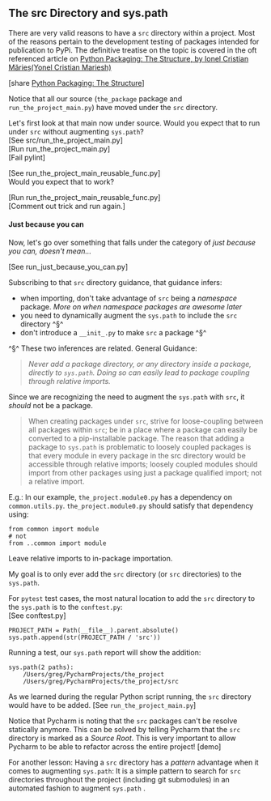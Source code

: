 ## The src Directory and sys.path

There are very valid reasons to have a `src` directory within a project.
Most of the reasons pertain to the development testing of packages
intended for publication to PyPi. The definitive treatise on the topic
is covered in the oft referenced article on
[Python Packaging: The Structure, by Ionel Cristian Mărieș(Yonel Cristian Mariesh)](https://blog.ionelmc.ro/2014/05/25/python-packaging/#the-structure)

\[share
[Python Packaging: The Structure](https://blog.ionelmc.ro/2014/05/25/python-packaging/#the-structure)]

Notice that all our source (`the_package` package and
`run_the_project_main.py`) have moved under the `src` directory.

Let's first look at that main now under source. Would you expect that to
run under `src` without augmenting `sys.path`?  
\[See src/run_the_project_main.py]  
\[Run run_the_project_main.py]  
\[Fail pylint]

\[See run_the_project_main_reusable_func.py]  
Would you expect that to work?

\[Run run_the_project_main_reusable_func.py]  
\[Comment out trick and run again.]

#### Just because you can

Now, let's go over something that falls under the category of *just
because you can, doesn't mean...*

\[See run_just_because_you_can.py]

Subscribing to that `src` directory guidance, that guidance infers:
* when importing, don't take advantage of `src` being a *namespace*
  package. *More on when namespace packages are awesome later*
* you need to dynamically augment the `sys.path` to include the `src`
  directory ^§^
* don't introduce a `__init_.py` to make `src` a package ^§^

^§^ These two inferences are related. General Guidance:
> *Never add a package directory, or any directory inside a package,
> directly to `sys.path`. Doing so can easily lead to package coupling
> through relative imports.*

Since we are recognizing the need to augment the `sys.path` with `src`,
it _should_ not be a package.

>  When creating packages under `src`, strive for loose-coupling between
>  all packages within `src`; be in a place where a package can easily
>  be converted to a pip-installable package. The reason that adding a
>  package to `sys.path` is problematic to loosely coupled packages is
>  that every module in every package in the src directory would be
>  accessible through relative imports; loosely coupled modules should
>  import from other packages using just a package qualified import; not
>  a relative import.

E.g.: In our example, `the_project.module0.py` has a dependency on
`common.utils.py`. `the_project.module0.py` should satisfy that
dependency using:
```
from common import module
# not  
from ..common import module
```
Leave relative imports to in-package importation.

My goal is to only ever add the `src` directory (or `src` directories)
to the `sys.path`.

For `pytest` test cases, the most natural location to add the `src`
directory to the `sys.path` is to the `conftest.py`:  
\[See conftest.py]

```
PROJECT_PATH = Path(__file__).parent.absolute()
sys.path.append(str(PROJECT_PATH / 'src'))
```

Running a test, our `sys.path` report will show the addition:

```
sys.path(2 paths):
	/Users/greg/PycharmProjects/the_project
	/Users/greg/PycharmProjects/the_project/src
```

As we learned during the regular Python script running, the `src`
directory would have to be added. \[See `run_the_project_main.py`]

Notice that Pycharm is noting that the `src` packages can't be resolve
statically anymore. This can be solved by telling Pycharm that the `src`
directory is marked as a _Source Root_. This is very important to allow
Pycharm to be able to refactor across the entire project! \[demo]

For another lesson: Having a `src` directory has a *pattern* advantage
when it comes to augmenting `sys.path`: It is a simple pattern to search
for `src` directories throughout the project (including git submodules)
in an automated fashion to augment `sys.path` .

